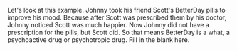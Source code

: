 Let's look at this example. Johnny took his friend Scott's BetterDay pills to
improve his mood. Because after Scott was prescribed them by his doctor, Johnny
noticed Scott was much happier. Now Johnny did not have a prescription for the
pills, but Scott did. So that means BetterDay is a what, a psychoactive drug or
psychotropic drug. Fill in the blank here.
